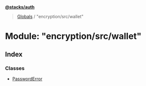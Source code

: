 **[@stacks/auth](../README.md)**

> [Globals](../globals.md) / "encryption/src/wallet"

# Module: "encryption/src/wallet"

## Index

### Classes

- [PasswordError](../classes/_encryption_src_wallet_.passworderror.md)
